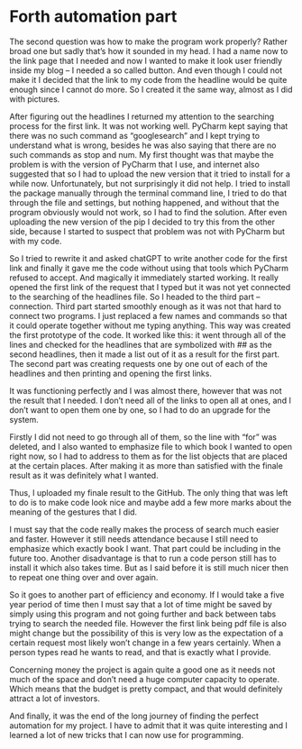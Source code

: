 # Forth automation part

The second question was how to make the program work properly? Rather broad one but sadly that’s how it sounded in my head. I had a name now to the link page that I needed and now I wanted to make it look user friendly inside my blog – I needed a so called button. And even though I could not make it I decided that the link to my code from the headline would be quite enough since I cannot do more. So I created it the same way, almost as I did with pictures.

After figuring out the headlines I returned my attention to the searching process for the first link. It was not working well. PyCharm kept saying that there was no such command as “googlesearch” and I kept trying to understand what is wrong, besides he was also saying that there are no such commands as stop and num. My first thought was that maybe the problem is with the version of PyCharm that I use, and internet also suggested that so I had to upload the new version that it tried to install for a while now. Unfortunately, but not surprisingly it did not help. I tried to install the package manually through the terminal command line, I tried to do that through the file and settings, but nothing happened, and without that the program obviously would not work, so I had to find the solution. After even uploading the new version of the pip I decided to try this from the other side, because I started to suspect that problem was not with PyCharm but with my code. 

So I tried to rewrite it and asked chatGPT to write another code for the first link and finally it gave me the code without using that tools which PyCharm refused to accept. And magically it immediately started working. It really opened the first link of the request that I typed but it was not yet connected to the searching of the headlines file. So I headed to the third part – connection.
Third part started smoothly enough as it was not that hard to connect two programs. I just replaced a few names and commands so that it could operate together without me typing anything. This way was created the first prototype of the code. It worked like this: it went through all of the lines and checked for the headlines that are symbolized with ## as the second headlines, then it made a list out of it as a result for the first part. The second part was creating requests one by one out of each of the headlines and then printing and opening the first links.

It was functioning perfectly and I was almost there, however that was not the result that I needed. I don’t need all of the links to open all at ones, and I don’t want to open them one by one, so I had to do an upgrade for the system.

Firstly I did not need to go through all of them, so the line with “for” was deleted, and I also wanted to emphasize file to which book I wanted  to open right now, so I had to address to them as for the list objects that are placed at the certain places. After making it as more than satisfied with the finale result as it was definitely what I wanted.

Thus, I uploaded my finale result to the GitHub. The only thing that was left to do is to make code look nice and maybe add a few more marks about the meaning of the gestures that I did. 

I must say that the code really makes the process of search much easier and faster. However it still needs attendance because I still need to emphasize which exactly book I want. That part could be including in the future too. Another disadvantage is that to run a code person still has to install it which also takes time. But as I said before it is still much nicer then to repeat one thing over and over again.

So it goes to another part of efficiency and economy. If I would take a five year period of time then I must say that a lot of time might be saved by simply using this program and not going further and back between tabs trying to search the needed file. However the first link being pdf file is also might change but the possibility of this is very low as the expectation of a certain request most likely won’t change in a few years certainly. When a person types read he wants to read, and that is exactly what I provide.

Concerning money the project is again quite a good one as it needs not much of the space and don’t need a huge computer capacity to operate. Which means that the budget is pretty compact, and that would definitely attract a lot of investors. 

And finally, it was the end of the long journey of finding the perfect automation for my project. I have to admit that it was quite interesting and I learned a lot of new tricks that I can now use for programming. 

